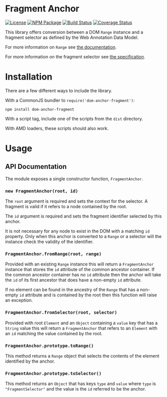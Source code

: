 Fragment Anchor
===============

[![License](https://img.shields.io/badge/license-MIT-blue.svg)](http://opensource.org/licenses/MIT)
[![NPM Package](https://img.shields.io/npm/v/dom-anchor-fragment.svg)](https://www.npmjs.com/package/dom-anchor-fragment)
[![Build Status](https://travis-ci.org/hypothesis/dom-anchor-fragment.svg?branch=master)](https://travis-ci.org/hypothesis/dom-anchor-fragment)
[![Coverage Status](https://coveralls.io/repos/hypothesis/dom-anchor-fragment/badge.svg?branch=master)](https://coveralls.io/r/hypothesis/dom-anchor-fragment?branch=master)

This library offers conversion between a DOM `Range` instance and a fragment
selector as defined by the Web Annotation Data Model.

For more information on `Range` see
[the documentation](https://developer.mozilla.org/en-US/docs/Web/API/Range).

For more information on the fragment selector see
[the specification](http://www.w3.org/TR/annotation-model/#fragment-selector).

Installation
============

There are a few different ways to include the library.

With a CommonJS bundler to `require('dom-anchor-fragment')`:

    npm install dom-anchor-fragment

With a script tag, include one of the scripts from the `dist` directory.

With AMD loaders, these scripts should also work.

Usage
=====

## API Documentation

The module exposes a single constructor function, `FragmentAnchor`.

### `new FragmentAnchor(root, id)`

The `root` argument is required and sets the context for the selector. A
fragment is valid if it refers to a node contained by the root.

The `id` argument is required and sets the fragment identifier selected by this
anchor.

It is not necessary for any node to exist in the DOM with a matching `id`
property. Only when this anchor is converted to a `Range` or a selector will
the instance check the validity of the identifier.

### `FragmentAnchor.fromRange(root, range)`

Provided with an existing `Range` instance this will return a `FragmentAnchor`
instance that stores the `id` attribute of the common ancestor container. If
the common ancestor container has no `id` attribute then the anchor will take
the `id` of its first ancestor that does have a non-empty `id` attribute.

If no element can be found in the ancestry of the `Range` that has a non-empty
`id` attribute and is contained by the root then this function will raise an
exception.

### `FragmentAnchor.fromSelector(root, selector)`

Provided with root `Element` and an `Object` containing a `value` key that has
a `String` value this will return a `FragmentAnchor` that refers to an
`Element` with an `id` matching the value contained by the root.

### `FragmentAnchor.prototype.toRange()`

This method returns a `Range` object that selects the contents of the element
identified by the anchor.

### `FragmentAnchor.prototype.toSelector()`

This method returns an `Object` that has keys `type` and `value` where `type`
is `"FragmentSelector"` and the value is the `id` referred to be the anchor.
